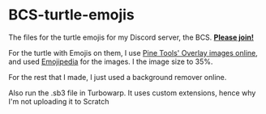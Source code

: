 # BCS-turtle-emojis
The files for the turtle emojis for my Discord server, the BCS. **[Please join!](https://discord.com/invite/uVFgu3tm)**

For the turtle with Emojis on them, I use [Pine Tools' Overlay images online](https://pinetools.com/overlay-images), and used [Emojipedia](https://emojipedia.org/) for the images. I the image size to 35%.

For the rest that I made, I just used a background remover online.

Also run the .sb3 file in Turbowarp. It uses custom extensions, hence why I'm not uploading it to Scratch
